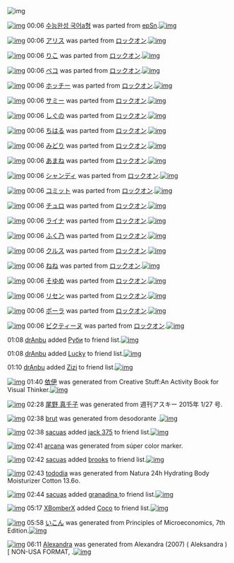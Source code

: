 ![img](http://gdrive-cdn.herokuapp.com/537b65a5bc09f0000721dda7/512px-barcode.png)

[![img](http://www.deviantsart.com/355fnq6.png)](http://www.barcodekanojo.com/kanojo/3020188/%EC%88%98%EB%8A%A5%EC%99%84%EC%84%B1%20%EA%B5%AD%EC%96%B4a%ED%98%95) 00:06 [수능완성 국어a형](http://www.barcodekanojo.com/kanojo/3020188/%EC%88%98%EB%8A%A5%EC%99%84%EC%84%B1%20%EA%B5%AD%EC%96%B4a%ED%98%95) was parted from [epSn](http://www.barcodekanojo.com/kanojo/3020188/%EC%88%98%EB%8A%A5%EC%99%84%EC%84%B1%20%EA%B5%AD%EC%96%B4a%ED%98%95).[![img](http://www.deviantsart.com/8uavvb.jpeg)](http://www.barcodekanojo.com/user/20375/epSn) 

[![img](http://www.deviantsart.com/g04is9.png)](http://www.barcodekanojo.com/kanojo/2913036/%E3%82%A2%E3%83%AA%E3%82%B9) 00:06 [アリス](http://www.barcodekanojo.com/kanojo/2913036/%E3%82%A2%E3%83%AA%E3%82%B9) was parted from [ロックオン](http://www.barcodekanojo.com/kanojo/2913036/%E3%82%A2%E3%83%AA%E3%82%B9).[![img](http://www.deviantsart.com/2musf1g.jpeg)](http://www.barcodekanojo.com/user/241643/%E3%83%AD%E3%83%83%E3%82%AF%E3%82%AA%E3%83%B3) 

[![img](http://www.deviantsart.com/3useppd.png)](http://www.barcodekanojo.com/kanojo/2927043/%E3%82%8A%E3%81%93) 00:06 [りこ](http://www.barcodekanojo.com/kanojo/2927043/%E3%82%8A%E3%81%93) was parted from [ロックオン](http://www.barcodekanojo.com/kanojo/2927043/%E3%82%8A%E3%81%93).[![img](http://www.deviantsart.com/2musf1g.jpeg)](http://www.barcodekanojo.com/user/241643/%E3%83%AD%E3%83%83%E3%82%AF%E3%82%AA%E3%83%B3) 

[![img](http://www.deviantsart.com/31r70aq.png)](http://www.barcodekanojo.com/kanojo/2910951/%E3%83%9A%E3%82%B3) 00:06 [ペコ](http://www.barcodekanojo.com/kanojo/2910951/%E3%83%9A%E3%82%B3) was parted from [ロックオン](http://www.barcodekanojo.com/kanojo/2910951/%E3%83%9A%E3%82%B3).[![img](http://www.deviantsart.com/2musf1g.jpeg)](http://www.barcodekanojo.com/user/241643/%E3%83%AD%E3%83%83%E3%82%AF%E3%82%AA%E3%83%B3) 

[![img](http://www.deviantsart.com/tslrne.png)](http://www.barcodekanojo.com/kanojo/2908295/%E3%83%9B%E3%83%83%E3%83%81%E3%83%BC) 00:06 [ホッチー](http://www.barcodekanojo.com/kanojo/2908295/%E3%83%9B%E3%83%83%E3%83%81%E3%83%BC) was parted from [ロックオン](http://www.barcodekanojo.com/kanojo/2908295/%E3%83%9B%E3%83%83%E3%83%81%E3%83%BC).[![img](http://www.deviantsart.com/2musf1g.jpeg)](http://www.barcodekanojo.com/user/241643/%E3%83%AD%E3%83%83%E3%82%AF%E3%82%AA%E3%83%B3) 

[![img](http://www.deviantsart.com/31t4ql5.png)](http://www.barcodekanojo.com/kanojo/2908297/%E3%82%B5%E3%83%9F%E3%83%BC) 00:06 [サミー](http://www.barcodekanojo.com/kanojo/2908297/%E3%82%B5%E3%83%9F%E3%83%BC) was parted from [ロックオン](http://www.barcodekanojo.com/kanojo/2908297/%E3%82%B5%E3%83%9F%E3%83%BC).[![img](http://www.deviantsart.com/2musf1g.jpeg)](http://www.barcodekanojo.com/user/241643/%E3%83%AD%E3%83%83%E3%82%AF%E3%82%AA%E3%83%B3) 

[![img](http://www.deviantsart.com/1tis4v8.png)](http://www.barcodekanojo.com/kanojo/2908300/%E3%81%97%E3%81%90%E3%81%AE) 00:06 [しぐの](http://www.barcodekanojo.com/kanojo/2908300/%E3%81%97%E3%81%90%E3%81%AE) was parted from [ロックオン](http://www.barcodekanojo.com/kanojo/2908300/%E3%81%97%E3%81%90%E3%81%AE).[![img](http://www.deviantsart.com/2musf1g.jpeg)](http://www.barcodekanojo.com/user/241643/%E3%83%AD%E3%83%83%E3%82%AF%E3%82%AA%E3%83%B3) 

[![img](http://www.deviantsart.com/26pkofk.png)](http://www.barcodekanojo.com/kanojo/2908301/%E3%81%A1%E3%81%AF%E3%82%8B) 00:06 [ちはる](http://www.barcodekanojo.com/kanojo/2908301/%E3%81%A1%E3%81%AF%E3%82%8B) was parted from [ロックオン](http://www.barcodekanojo.com/kanojo/2908301/%E3%81%A1%E3%81%AF%E3%82%8B).[![img](http://www.deviantsart.com/2musf1g.jpeg)](http://www.barcodekanojo.com/user/241643/%E3%83%AD%E3%83%83%E3%82%AF%E3%82%AA%E3%83%B3) 

[![img](http://www.deviantsart.com/n44rnt.png)](http://www.barcodekanojo.com/kanojo/3048958/%E3%81%BF%E3%81%A9%E3%82%8A) 00:06 [みどり](http://www.barcodekanojo.com/kanojo/3048958/%E3%81%BF%E3%81%A9%E3%82%8A) was parted from [ロックオン](http://www.barcodekanojo.com/kanojo/3048958/%E3%81%BF%E3%81%A9%E3%82%8A).[![img](http://www.deviantsart.com/2musf1g.jpeg)](http://www.barcodekanojo.com/user/241643/%E3%83%AD%E3%83%83%E3%82%AF%E3%82%AA%E3%83%B3) 

[![img](http://www.deviantsart.com/3vjqhrf.png)](http://www.barcodekanojo.com/kanojo/3055958/%E3%81%82%E3%81%BE%E3%81%AD) 00:06 [あまね](http://www.barcodekanojo.com/kanojo/3055958/%E3%81%82%E3%81%BE%E3%81%AD) was parted from [ロックオン](http://www.barcodekanojo.com/kanojo/3055958/%E3%81%82%E3%81%BE%E3%81%AD).[![img](http://www.deviantsart.com/2musf1g.jpeg)](http://www.barcodekanojo.com/user/241643/%E3%83%AD%E3%83%83%E3%82%AF%E3%82%AA%E3%83%B3) 

[![img](http://www.deviantsart.com/p4p03e.png)](http://www.barcodekanojo.com/kanojo/3066019/%E3%82%B7%E3%83%A3%E3%83%B3%E3%83%87%E3%82%A3) 00:06 [シャンディ](http://www.barcodekanojo.com/kanojo/3066019/%E3%82%B7%E3%83%A3%E3%83%B3%E3%83%87%E3%82%A3) was parted from [ロックオン](http://www.barcodekanojo.com/kanojo/3066019/%E3%82%B7%E3%83%A3%E3%83%B3%E3%83%87%E3%82%A3).[![img](http://www.deviantsart.com/2musf1g.jpeg)](http://www.barcodekanojo.com/user/241643/%E3%83%AD%E3%83%83%E3%82%AF%E3%82%AA%E3%83%B3) 

[![img](http://www.deviantsart.com/168b3s5.png)](http://www.barcodekanojo.com/kanojo/3067853/%E3%82%B3%E3%83%9F%E3%83%83%E3%83%88) 00:06 [コミット](http://www.barcodekanojo.com/kanojo/3067853/%E3%82%B3%E3%83%9F%E3%83%83%E3%83%88) was parted from [ロックオン](http://www.barcodekanojo.com/kanojo/3067853/%E3%82%B3%E3%83%9F%E3%83%83%E3%83%88).[![img](http://www.deviantsart.com/2musf1g.jpeg)](http://www.barcodekanojo.com/user/241643/%E3%83%AD%E3%83%83%E3%82%AF%E3%82%AA%E3%83%B3) 

[![img](http://www.deviantsart.com/7oefs3.png)](http://www.barcodekanojo.com/kanojo/2910973/%E3%83%81%E3%83%A5%E3%83%AD) 00:06 [チュロ](http://www.barcodekanojo.com/kanojo/2910973/%E3%83%81%E3%83%A5%E3%83%AD) was parted from [ロックオン](http://www.barcodekanojo.com/kanojo/2910973/%E3%83%81%E3%83%A5%E3%83%AD).[![img](http://www.deviantsart.com/2musf1g.jpeg)](http://www.barcodekanojo.com/user/241643/%E3%83%AD%E3%83%83%E3%82%AF%E3%82%AA%E3%83%B3) 

[![img](http://www.deviantsart.com/3v4551g.png)](http://www.barcodekanojo.com/kanojo/2910953/%E3%83%A9%E3%82%A4%E3%83%8A) 00:06 [ライナ](http://www.barcodekanojo.com/kanojo/2910953/%E3%83%A9%E3%82%A4%E3%83%8A) was parted from [ロックオン](http://www.barcodekanojo.com/kanojo/2910953/%E3%83%A9%E3%82%A4%E3%83%8A).[![img](http://www.deviantsart.com/2musf1g.jpeg)](http://www.barcodekanojo.com/user/241643/%E3%83%AD%E3%83%83%E3%82%AF%E3%82%AA%E3%83%B3) 

[![img](http://www.deviantsart.com/11afv6o.png)](http://www.barcodekanojo.com/kanojo/2929847/%E3%81%B5%E3%81%8F%E4%B9%83) 00:06 [ふく乃](http://www.barcodekanojo.com/kanojo/2929847/%E3%81%B5%E3%81%8F%E4%B9%83) was parted from [ロックオン](http://www.barcodekanojo.com/kanojo/2929847/%E3%81%B5%E3%81%8F%E4%B9%83).[![img](http://www.deviantsart.com/2musf1g.jpeg)](http://www.barcodekanojo.com/user/241643/%E3%83%AD%E3%83%83%E3%82%AF%E3%82%AA%E3%83%B3) 

[![img](http://www.deviantsart.com/2errv3d.png)](http://www.barcodekanojo.com/kanojo/2911333/%E3%82%AF%E3%83%AB%E3%82%B9) 00:06 [クルス](http://www.barcodekanojo.com/kanojo/2911333/%E3%82%AF%E3%83%AB%E3%82%B9) was parted from [ロックオン](http://www.barcodekanojo.com/kanojo/2911333/%E3%82%AF%E3%83%AB%E3%82%B9).[![img](http://www.deviantsart.com/2musf1g.jpeg)](http://www.barcodekanojo.com/user/241643/%E3%83%AD%E3%83%83%E3%82%AF%E3%82%AA%E3%83%B3) 

[![img](http://www.deviantsart.com/23malgd.png)](http://www.barcodekanojo.com/kanojo/2906756/%E3%81%AD%E3%81%AD) 00:06 [ねね](http://www.barcodekanojo.com/kanojo/2906756/%E3%81%AD%E3%81%AD) was parted from [ロックオン](http://www.barcodekanojo.com/kanojo/2906756/%E3%81%AD%E3%81%AD).[![img](http://www.deviantsart.com/2musf1g.jpeg)](http://www.barcodekanojo.com/user/241643/%E3%83%AD%E3%83%83%E3%82%AF%E3%82%AA%E3%83%B3) 

[![img](http://www.deviantsart.com/1j9908j.png)](http://www.barcodekanojo.com/kanojo/2908261/%E3%81%9D%E3%82%86%E3%82%81) 00:06 [そゆめ](http://www.barcodekanojo.com/kanojo/2908261/%E3%81%9D%E3%82%86%E3%82%81) was parted from [ロックオン](http://www.barcodekanojo.com/kanojo/2908261/%E3%81%9D%E3%82%86%E3%82%81).[![img](http://www.deviantsart.com/2musf1g.jpeg)](http://www.barcodekanojo.com/user/241643/%E3%83%AD%E3%83%83%E3%82%AF%E3%82%AA%E3%83%B3) 

[![img](http://www.deviantsart.com/3rs7lkq.png)](http://www.barcodekanojo.com/kanojo/2925481/%E3%83%AA%E3%82%BB%E3%83%B3) 00:06 [リセン](http://www.barcodekanojo.com/kanojo/2925481/%E3%83%AA%E3%82%BB%E3%83%B3) was parted from [ロックオン](http://www.barcodekanojo.com/kanojo/2925481/%E3%83%AA%E3%82%BB%E3%83%B3).[![img](http://www.deviantsart.com/2musf1g.jpeg)](http://www.barcodekanojo.com/user/241643/%E3%83%AD%E3%83%83%E3%82%AF%E3%82%AA%E3%83%B3) 

[![img](http://www.deviantsart.com/1tkeed2.png)](http://www.barcodekanojo.com/kanojo/2922887/%E3%83%9D%E3%83%BC%E3%83%A9) 00:06 [ポーラ](http://www.barcodekanojo.com/kanojo/2922887/%E3%83%9D%E3%83%BC%E3%83%A9) was parted from [ロックオン](http://www.barcodekanojo.com/kanojo/2922887/%E3%83%9D%E3%83%BC%E3%83%A9).[![img](http://www.deviantsart.com/2musf1g.jpeg)](http://www.barcodekanojo.com/user/241643/%E3%83%AD%E3%83%83%E3%82%AF%E3%82%AA%E3%83%B3) 

[![img](http://www.deviantsart.com/3gr8ade.png)](http://www.barcodekanojo.com/kanojo/2927946/%E3%83%93%E3%82%AF%E3%83%86%E3%82%A3%E3%83%BC%E3%83%8C) 00:06 [ビクティーヌ](http://www.barcodekanojo.com/kanojo/2927946/%E3%83%93%E3%82%AF%E3%83%86%E3%82%A3%E3%83%BC%E3%83%8C) was parted from [ロックオン](http://www.barcodekanojo.com/kanojo/2927946/%E3%83%93%E3%82%AF%E3%83%86%E3%82%A3%E3%83%BC%E3%83%8C).[![img](http://www.deviantsart.com/2musf1g.jpeg)](http://www.barcodekanojo.com/user/241643/%E3%83%AD%E3%83%83%E3%82%AF%E3%82%AA%E3%83%B3) 

01:08 [drAnbu](http://www.barcodekanojo.com/user/499707/drAnbu) added [Руби](http://www.barcodekanojo.com/kanojo/2502655/%D0%A0%D1%83%D0%B1%D0%B8) to friend list.[![img](http://www.deviantsart.com/ei279c.png)](http://www.barcodekanojo.com/kanojo/2502655/%D0%A0%D1%83%D0%B1%D0%B8) 

01:08 [drAnbu](http://www.barcodekanojo.com/user/499707/drAnbu) added [Lucky](http://www.barcodekanojo.com/kanojo/2747641/Lucky) to friend list.[![img](http://www.deviantsart.com/2o67nuc.png)](http://www.barcodekanojo.com/kanojo/2747641/Lucky) 

01:10 [drAnbu](http://www.barcodekanojo.com/user/499707/drAnbu) added [Zizi](http://www.barcodekanojo.com/kanojo/2212647/Zizi) to friend list.[![img](http://www.deviantsart.com/3lctur4.png)](http://www.barcodekanojo.com/kanojo/2212647/Zizi) 

[![img](http://www.deviantsart.com/34dqqn9.png)](http://www.barcodekanojo.com/kanojo/3191688/%E4%BE%9D%E4%BC%8A) 01:40 [依伊](http://www.barcodekanojo.com/kanojo/3191688/%E4%BE%9D%E4%BC%8A) was generated from Creative Stuff:An Activity Book for Visual Thinker.[![img](http://www.deviantsart.com/3ooie4q.jpeg)](http://www.barcodekanojo.com/product_images/barcode/6016239/1421253568/Creative%20Stuff%3AAn%20Activity%20Book%20for%20Visual%20Thinker.jpg) 

[![img](http://www.deviantsart.com/snhkqc.png)](http://www.barcodekanojo.com/kanojo/3191689/%E5%B0%BE%E9%87%8E%20%E7%9C%9F%E5%8D%83%E5%AD%90) 02:28 [尾野 真千子](http://www.barcodekanojo.com/kanojo/3191689/%E5%B0%BE%E9%87%8E%20%E7%9C%9F%E5%8D%83%E5%AD%90) was generated from 週刊アスキー 2015年 1/27 号.

[![img](http://www.deviantsart.com/3cgn3cf.png)](http://www.barcodekanojo.com/kanojo/3191690/brut) 02:38 [brut](http://www.barcodekanojo.com/kanojo/3191690/brut) was generated from desodorante .[![img](http://www.deviantsart.com/23mrtct.jpeg)](http://www.barcodekanojo.com/product_images/barcode/3037309/1314506417/Brut%20Classic%20Desodorante.jpg) 

[![img](http://www.deviantsart.com/9cojhg.jpeg)](http://www.barcodekanojo.com/user/430424/sacuas) 02:38 [sacuas](http://www.barcodekanojo.com/user/430424/sacuas) added [jack 375](http://www.barcodekanojo.com/kanojo/559437/jack%20375) to friend list.[![img](http://www.deviantsart.com/2fgk727.png)](http://www.barcodekanojo.com/kanojo/559437/jack%20375) 

[![img](http://www.deviantsart.com/n1c607.png)](http://www.barcodekanojo.com/kanojo/3191691/arcana) 02:41 [arcana](http://www.barcodekanojo.com/kanojo/3191691/arcana) was generated from súper color marker.

[![img](http://www.deviantsart.com/9cojhg.jpeg)](http://www.barcodekanojo.com/user/430424/sacuas) 02:42 [sacuas](http://www.barcodekanojo.com/user/430424/sacuas) added [brooks](http://www.barcodekanojo.com/kanojo/2468299/brooks) to friend list.[![img](http://www.deviantsart.com/1a95h45.png)](http://www.barcodekanojo.com/kanojo/2468299/brooks) 

[![img](http://www.deviantsart.com/35a99qc.png)](http://www.barcodekanojo.com/kanojo/3191692/tododia) 02:43 [tododia](http://www.barcodekanojo.com/kanojo/3191692/tododia) was generated from Natura 24h Hydrating Body Moisturizer Cotton 13.6o.

[![img](http://www.deviantsart.com/9cojhg.jpeg)](http://www.barcodekanojo.com/user/430424/sacuas) 02:44 [sacuas](http://www.barcodekanojo.com/user/430424/sacuas) added [granadina ](http://www.barcodekanojo.com/kanojo/2805131/granadina%20) to friend list.[![img](http://www.deviantsart.com/6fo05m.png)](http://www.barcodekanojo.com/kanojo/2805131/granadina%20) 

[![img](http://www.deviantsart.com/1938sb0.jpeg)](http://www.barcodekanojo.com/user/497950/XBomberX) 05:17 [XBomberX](http://www.barcodekanojo.com/user/497950/XBomberX) added [Coco](http://www.barcodekanojo.com/kanojo/2550657/Coco) to friend list.[![img](http://www.deviantsart.com/2oafad8.png)](http://www.barcodekanojo.com/kanojo/2550657/Coco) 

[![img](http://www.deviantsart.com/ujoobt.png)](http://www.barcodekanojo.com/kanojo/3191693/%E3%81%84%E3%81%93%E3%82%93) 05:58 [いこん](http://www.barcodekanojo.com/kanojo/3191693/%E3%81%84%E3%81%93%E3%82%93) was generated from Principles of Microeconomics, 7th Edition.[![img](http://www.deviantsart.com/7tbpda.jpeg)](http://www.barcodekanojo.com/product_images/barcode/6016248/1421269073/Principles%20of%20Microeconomics%2C%207th%20Edition.jpg) 

[![img](http://www.deviantsart.com/2i072fk.png)](http://www.barcodekanojo.com/kanojo/3191694/Alexandra) 06:11 [Alexandra](http://www.barcodekanojo.com/kanojo/3191694/Alexandra) was generated from Alexandra (2007) ( Aleksandra ) [ NON-USA FORMAT, .[![img](http://www.deviantsart.com/2f69t3f.jpeg)](http://www.barcodekanojo.com/product_images/barcode/6016249/1421269825/Alexandra%20%282007%29%20%28%20Aleksandra%20%29%20%5B%20NON-USA%20FORMAT%2C%20.jpg) 

